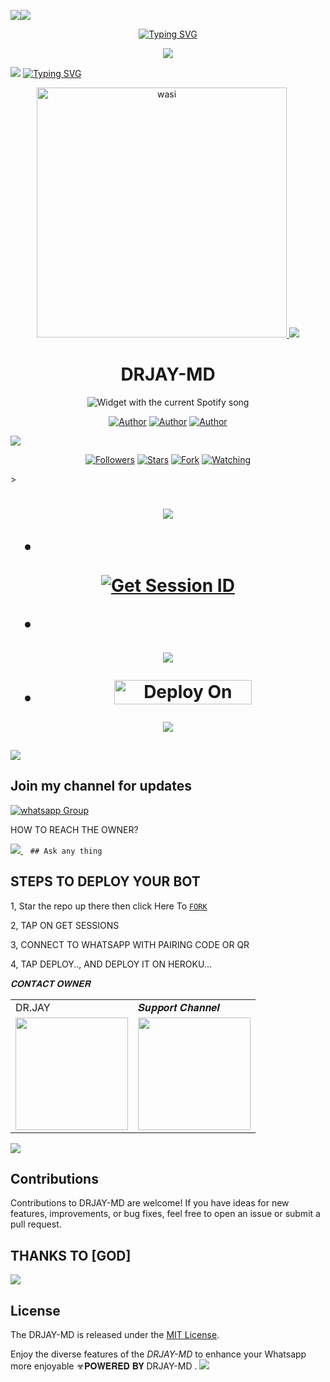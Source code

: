 




<a><img src='https://i.imgur.com/LyHic3i.gif'/></a><a><img src='https://i.imgur.com/LyHic3i.gif'/></a>
<p align="center">
<p align="center">
  <a href="https://git.io/typing-svg"><img src="https://readme-typing-svg.demolab.com?font=EB+Garamond&weight=800&size=28&duration=4000&pause=1000&random=false&width=435&lines=+•★⃝ DRJAY-+MD-★⃝•;MULTI-DEVICE+WHATSAPP+BOT;DEVELOPED+BY+DRJAY;RELEASED+DATE+11%2F10%2F2024." alt="Typing SVG" /></a>
 </p>
<p align="center">
 <a><img src='https://i.imgur.com/LyHic3i.gif'/></a> <a>
<p align="center">  

<a><img src='https://i.imgur.com/LyHic3i.gif'/></a>
<a href="https://git.io/typing-svg"><img src="https://readme-typing-svg.demolab.com?font=Black+Ops+One&size=50&pause=1000&color=1BAFBAFF&center=true&width=910&height=100&lines=DRJAY-𝗠𝗗" alt="Typing SVG"/></a>

<p align="center">  
  <a href="https://whatsapp.com/channel/0029VanNRQm6BIEfrDHM9V0F">
    <img alt="wasi" height="400" src="https://i.ibb.co/ZG2Vgdd/images-11.jpg">
    <a><img src='https://i.imgur.com/LyHic3i.gif'/></a>
   <h1 align="center">DRJAY-MD</h1>
  </a>
    <div align="center">
  <img src="https://spogit.vercel.app/api?theme=dark&rainbow=true&scan=true" alt="Widget with the current Spotify song"  />
</div>
 
</p>
<p align="center">
<a href="https://github.com/Jashon254"><img title="Author" src="https://img.shields.io/badge/Jashon254-black?style=for-the-badge&logo=Github"></a> <a href="https://https://whatsapp.com/channel/0029VanNRQm6BIEfrDHM9V0F"><img title="Author" src="https://img.shields.io/badge/CHANNEL-black?style=for-the-badge&logo=whatsapp"></a> <a href="https://wa.me/254795271503"><img title="Author" src="https://img.shields.io/badge/CHAT US-black?style=for-the-badge&logo=whatsapp"></a>
<p/>
  <a><img src='https://i.imgur.com/LyHic3i.gif'/></a>
<p align="center">
<a href="https://github.com/Jashon254?tab=followers"><img title="Followers" src="https://img.shields.io/github/followers/Jashon254?label=Followers&style=social"></a>
<a href="https://github.com/Jashon254/DRJAY-MD-/stargazers/"><img title="Stars" src="https://img.shields.io/github/stars/Jashon254/DRJAY-MD-?&style=social"></a>
<a href="https://github.com/Jashon254/DRJAY-MD-/network/members"><img title="Fork" src="https://img.shields.io/github/forks/Jashon254/DRJAY-MD-?style=social"></a>
<a href="https://github.com/Jashon254/DRJAY-MD-/watchers"><img title="Watching" src="https://img.shields.io/github/watchers/Jashon254/DRJAY-MD-?label=Watching&style=social"></a>
</p>></a>                     

   <h1 align="center"                  



***



<a><img src='https://i.imgur.com/LyHic3i.gif'/></a>
</a></p>
- <br>
<a href='https://professional-kitty-goutammallick516-86803e18.koyeb.app/' target="_blank"><img alt='Get Session ID' src='https://img.shields.io/badge/Get-Session_ID-100000?style=for-the-badge&logo=scan&logoColor=white&labelColor=black&color=blue'/></a>

- 
<a><img src='https://i.imgur.com/LyHic3i.gif'/></a>

</p>

- <a href="https://dashboard.heroku.com/new?button-url=https://github.com/Jashon254/DRJAY-MD-&template=https://github.com/Jashon254/DRJAY-MD"><img title="Deploy On Render" src="https://img.shields.io/badge/DEPLOY ON HEROKU-h?color=yellow&style=for-the-badge&logo=Tesla" width="220" height="38.45"/></a></p>


<a><img src='https://i.imgur.com/LyHic3i.gif'/></a>
</p>
   
##

<a><img src='https://i.imgur.com/LyHic3i.gif'/></a>
## Join my channel for updates
<a href="https://whatsapp.com/channel/0029VanNRQm6BIEfrDHM9V0F" target="_blank">
    <img alt="whatsapp Group" src="https://img.shields.io/badge/ Whatsapp Support Channel -https://whatsapp.com/channel/0029Vajvy2kEwEjwAKP4SI0x?style=for-the-badge&logo=whatsapp&logoColor=white" />
  </a>
</p>


HOW TO REACH THE OWNER? 
 
   
   <a href="https://wa.me/254795271503">
    <img src="https://img.shields.io/badge/WhatsApp-25D366?style=for-the-badge&logo=whatsapp&logoColor=white" />
  </a>&nbsp;&nbsp;
   <a

    ## Ask any thing

</p>

## STEPS TO DEPLOY YOUR BOT


1, Star the repo up there then click Here To  [`FORK`](https://github.com/Jashon254/DRJAY-MD-/fork)

2, TAP ON GET SESSIONS



3, CONNECT TO WHATSAPP WITH PAIRING CODE OR QR



4, TAP DEPLOY.., AND DEPLOY IT ON HEROKU...

</p>

*𝐂𝐎𝐍𝐓𝐀𝐂𝐓 𝐎𝐖𝐍𝐄𝐑*

<table>
  <tr>
    <td>DR.JAY</td>
    <td>𝑺𝒖𝒑𝒑𝒐𝒓𝒕 𝑪𝒉𝒂𝒏𝒏𝒆𝒍</td>
  </tr>
  <tr>
    <td><a href="https://wa.me/254795271503?"><img src="https://i.ibb.co/ZG2Vgdd/images-11.jpg" width="180"</td>
    <td><a href="https://whatsapp.com/channel/0029VanNRQm6BIEfrDHM9V0F"><img src="https://i.ibb.co/ZG2Vgdd/images-11.jpg" width="180"</td>
  </tr>
</table>

</p>

<a><img src='https://i.imgur.com/LyHic3i.gif'/></a>
## Contributions


Contributions to DRJAY-MD are welcome! If you have ideas for new features, improvements, or bug fixes, feel free to open an issue or submit a pull request.
## THANKS TO [GOD]
<a><img src='https://i.imgur.com/LyHic3i.gif'/></a>
## License

The DRJAY-MD is released under the [MIT License](https://opensource.org/licenses/MIT).

Enjoy the diverse features of the *DRJAY-MD*  to enhance your Whatsapp more enjoyable
☣𝐏𝐎𝐖𝐄𝐑𝐄𝐃 𝐁𝐘 DRJAY-MD
.
<a><img src='https://i.imgur.com/LyHic3i.gif'/></a>
